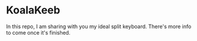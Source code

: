 # KoalaKeeb

In this repo, I am sharing with you my ideal split keyboard. There's more info to come once it's finished.
